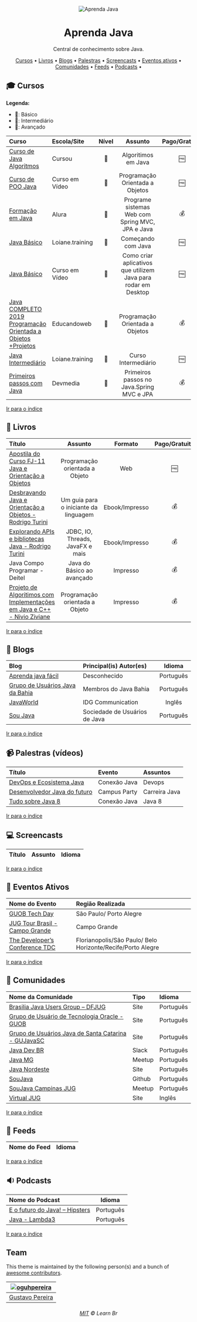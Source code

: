 <p align="center">
	<img src="https://raw.githubusercontent.com/learnbr/java/master/logo.png" alt="Aprenda Java" style="max-width:50%;">
</p>

<h1 align="center">Aprenda Java</h1>

<p align="center">Central de conhecimento sobre Java.</p>


<a id="user-content-Índice" class="anchor" href="#Índice" aria-hidden="true"></a>
<p align="center">
	<a href="#mortar_board-cursos">Cursos</a> •
	<a href="#book-livros">Livros</a> •
	<a href="#newspaper-blogs">Blogs</a> •
	<a href="#video_camera-palestras-v%C3%ADdeos">Palestras</a> •
	<a href="#computer-screencasts">Screencasts</a> •
	<a href="#eventos-ativos">Eventos ativos</a> •
	<a href="#speech_balloon-comunidades">Comunidades</a> •
	<a href="#paperclip-feeds">Feeds</a> •
	<a href="#sound-podcasts">Podcasts</a> •
</p>

## :mortar_board: Cursos

**Legenda:**

- :green_heart:: Básico
- :large_orange_diamond:: Intermediário
- :red_circle:: Avançado

Curso | Escola/Site | Nível | Assunto | Pago/Gratuito
:-- | :-- | :--: | :--: | :--:
[Curso de Java Algoritmos](http://www.cursou.com.br/informatica/java-algoritmos/) | Cursou | :green_heart: | Algoritimos em Java | :free:
[Curso de POO Java](https://www.cursoemvideo.com/course/curso-de-poo-java/) | Curso em Vídeo | :large_orange_diamond: | Programação Orientada a Objetos | :free:
[Formação em Java](https://www.alura.com.br/formacao-java) | Alura | :large_orange_diamond: | Programe sistemas Web com Spring MVC, JPA e Java | :moneybag:
[Java Básico](https://loiane.training/curso/java-basico) | Loiane.training | :green_heart: | Começando com Java | :free:
[Java Básico](https://www.cursoemvideo.com/course/curso-java-iniciante/) | Curso em Vídeo | :green_heart: | Como criar aplicativos que utilizem Java para rodar em Desktop | :free:
[Java COMPLETO 2019 Programação Orientada a Objetos +Projetos](https://www.udemy.com/java-curso-completo/) | Educandoweb | :large_orange_diamond: | Programação Orientada a Objetos | :moneybag:
[Java Intermediário](https://loiane.training/curso/java-intermediario) | Loiane.training | :large_orange_diamond: | Curso Intermediário | :free:
[Primeiros passos com Java](https://www.devmedia.com.br/primeiros-passos-java/) | Devmedia | :green_heart: | Primeiros passos no Java.Spring MVC e JPA | :moneybag:


[Ir para o índice](#Índice)

## :book: Livros

Título | Assunto | Formato | Pago/Gratuito | Idioma
:-- | :--: | :--: | :--: | :--:
[Apostila do Curso FJ-11 Java e Orientação a Objetos](https://www.caelum.com.br/apostila-java-orientacao-objetos/) | Programação orientada a Objeto | Web | :free: | Português
[Desbravando Java e Orientação a Objetos - Rodrigo Turini](https://www.casadocodigo.com.br/products/livro-orientacao-objetos-java) | Um guia para o iniciante da linguagem | Ebook/Impresso | :moneybag: | Português
[Explorando APIs e bibliotecas Java - Rodrigo Turini](https://www.casadocodigo.com.br/products/livro-apis-java) | JDBC, IO, Threads, JavaFX e mais | Ebook/Impresso | :moneybag: | Português
Java Compo Programar - Deitel | Java do Básico ao avançado |Impresso | :moneybag: | Português
[Projeto de Algoritimos com Implementações em Java e C++ - Nivio Ziviane](http://www2.dcc.ufmg.br/livros/algoritmos-java/) | Programação orientada a Objeto | Impresso | :moneybag: | Português




[Ir para o índice](#Índice)

## :newspaper: Blogs

Blog | Principal(is) Autor(es) | Idioma
:-- | :-- | :--:
[Aprenda java fácil](http://www.aprendajavafacil.com.br/portal/) | Desconhecido | Português
[Grupo de Usuários Java da Bahia](http://javabahia.blogspot.com/) | Membros do Java Bahia | Português
[JavaWorld](https://www.javaworld.com/) | IDG Communication | Inglês
[Sou Java](https://soujava.org.br/) | Sociedade de Usuários de Java | Português

[Ir para o índice](#Índice)

## :video_camera: Palestras (vídeos)

Título | Evento | Assuntos
:-- | :-- | :--
[DevOps e Ecosistema Java](https://www.youtube.com/watch?v=2Gmiqssml8I) | Conexão Java | Devops
[Desenvolvedor Java do futuro](https://www.youtube.com/watch?v=G6c2PFSxHDE) | Campus Party | Carreira Java
[Tudo sobre Java 8 ](https://www.youtube.com/watch?v=UZaKFZHrnag) | Conexão Java | Java 8


[Ir para o índice](#Índice)

## :computer: Screencasts
Título | Assunto | Idioma
:-- | :-- | :--


[Ir para o índice](#Índice)


## :circus_tent: Eventos Ativos

Nome do Evento | Região Realizada
:-- | :--
[GUOB Tech Day](http://www.guob.com.br/index.php?page=agenda) | São Paulo/ Porto Alegre
[JUG Tour Brasil - Campo Grande ](https://doity.com.br/jug-tour-brasil-2015-cgr#about) | Campo Grande
[The Developer’s Conference TDC](http://www.thedevelopersconference.com.br/tdc/2019/index.html) | Florianopolis/São Paulo/ Belo Horizonte/Recife/Porto Alegre


[Ir para o índice](#Índice)

## :speech_balloon: Comunidades

Nome da Comunidade | Tipo | Idioma
:-- | :-- | :--
[Brasilia Java Users Group – DFJUG](http://www.dfjug.org/o-grupo/o-dfjug/) | Site | Português
[Grupo de Usuário de Tecnologia Oracle - GUOB](http://www.guob.com.br/) | Site | Português
[Grupo de Usuários Java de Santa Catarina - GUJavaSC](http://gujavasc.org/) | Site | Português
[Java Dev BR](https://javadevbr.herokuapp.com/) | Slack | Português
[Java MG](https://www.meetup.com/pt-BR/Java-MG/) | Meetup | Português
[Java Nordeste](http://javanoroeste.com.br/javanoroeste/) | Site | Português
[SouJava](https://github.com/soujava) | Github | Português
[SouJava Campinas JUG](https://www.meetup.com/pt-BR/SouJavaCampinas/) | Meetup | Português
[Virtual JUG](http://virtualjug.com) | Site | Inglês





[Ir para o índice](#Índice)

## :paperclip: Feeds
Nome do Feed | Idioma
:-- | :--:


[Ir para o índice](#Índice)

## :sound: Podcasts
Nome do Podcast | Idioma
:-- | :--:
[E o futuro do Java! – Hipsters](https://hipsters.tech/e-o-futuro-do-java-hipsters-27/) | Português
[Java - Lambda3](https://www.lambda3.com.br/2018/06/lambda3-podcast-98-java/) | Português


[Ir para o índice](#Índice)

## Team

This theme is maintained by the following person(s) and a bunch of [awesome contributors](https://github.com/learnbr/java/graphs/contributors).

[![oguhpereira](https://avatars3.githubusercontent.com/u/24482087?s=70&v=3)](https://github.com/oguhpereira) |
--- |
[Gustavo Pereira](https://github.com/oguhpereira) |


<h6 align="center">
	<a href="./MIT.md">MIT</a>
	©
  Learn Br
</h6>
